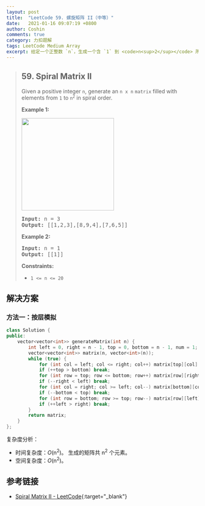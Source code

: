```yaml
---
layout: post
title:  "LeetCode 59. 螺旋矩阵 II（中等）"
date:   2021-01-16 09:07:19 +0800
author: Coshin
comments: true
category: 力扣题解
tags: LeetCode Medium Array
excerpt: 给定一个正整数 `n`，生成一个含 `1` 到 <code>n<sup>2</sup></code> 所有元素并按顺时针螺旋排列的 `n x n` `矩阵`。
---
```

> ## 59. Spiral Matrix II
> 
> Given a positive integer `n`, generate an `n x n` `matrix` filled with
> elements from `1` to <code>n<sup>2</sup></code> in spiral order.
> 
> **Example 1:**
> 
> <img alt="" src="https://assets.leetcode.com/uploads/2020/11/13/spiraln.jpg" style="width: 242px; height: 242px;">
> 
> <pre>
> <strong>Input:</strong> n = 3
> <strong>Output:</strong> [[1,2,3],[8,9,4],[7,6,5]]
> </pre>
> 
> **Example 2:**
> 
> <pre>
> <strong>Input:</strong> n = 1
> <strong>Output:</strong> [[1]]
> </pre>
> 
> **Constraints:**
> 
> * `1 <= n <= 20`

## 解决方案

### 方法一：按层模拟

```cpp
class Solution {
public:
    vector<vector<int>> generateMatrix(int n) {
        int left = 0, right = n - 1, top = 0, bottom = n - 1, num = 1;
        vector<vector<int>> matrix(n, vector<int>(n));
        while (true) {
            for (int col = left; col <= right; col++) matrix[top][col] = num++;
            if (++top > bottom) break;
            for (int row = top; row <= bottom; row++) matrix[row][right] = num++;
            if (--right < left) break;
            for (int col = right; col >= left; col--) matrix[bottom][col] = num++;
            if (--bottom < top) break;
            for (int row = bottom; row >= top; row--) matrix[row][left] = num++;
            if (++left > right) break;
        }
        return matrix;
    }
};
```

复杂度分析：
* 时间复杂度：*O*(n<sup>2</sup>)。
  生成的矩阵共 n<sup>2</sup> 个元素。
* 空间复杂度：*O*(n<sup>2</sup>)。

## 参考链接

* [Spiral Matrix II - LeetCode](https://leetcode.com/problems/spiral-matrix-ii/){:target="_blank"}
